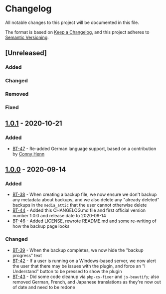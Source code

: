 # Changelog
All notable changes to this project will be documented in this file.

The format is based on [Keep a Changelog](https://keepachangelog.com/en/1.0.0/),
and this project adheres to [Semantic Versioning](https://semver.org/spec/v2.0.0.html).

## [Unreleased]

### Added
### Changed
### Removed
### Fixed

## [1.0.1] - 2020-10-21

### Added

- [BT-47] - Re-added German language support, based on a contribution by [Conny Henn](mailto:Conny@hennweb.de)

## [1.0.0] - 2020-09-14

### Added

- [BT-38] - When creating a backup file, we now ensure we don't backup any metadata about backups, and we also delete any "already deleted" backups in the `media_attic` that the user cannot otherwise delete
- [BT-44] - Added this CHANGELOG.md file and first official version number 1.0.0 and release date to 2020-09-14
- [BT-46] - Added LICENSE, rewrote README.md and some re-writing of how the backup page looks

### Changed

- [BT-39] - When the backup completes, we now hide the "backup progress" text
- [BT-42] - If a user is running on a Windows-based server, we now alert the user that there may be issues with the plugin, and force an "I Understand" button to be pressed to show the plugin
- [BT-43] - Did some code cleanup via `php-cs-fixer` and `js-beautify`; also removed German, French, and Japanese translations as they're now out of date and need to be redone

## 

[1.0.0]: https://github.com/tatewake/dokuwiki-plugin-backup/releases/tag/1.0.0
[1.0.1]: https://github.com/tatewake/dokuwiki-plugin-backup/releases/tag/1.0.0

[BT-39]: https://github.com/tatewake/dokuwiki-plugin-backup/issues/39
[BT-38]: https://github.com/tatewake/dokuwiki-plugin-backup/issues/38

[BT-42]: http://192.168.1.150/open-source/dokuwiki/backup/-/issues/42
[BT-43]: http://192.168.1.150/open-source/dokuwiki/backup/-/issues/43
[BT-44]: http://192.168.1.150/open-source/dokuwiki/backup/-/issues/44
[BT-46]: http://192.168.1.150/open-source/dokuwiki/backup/-/issues/46
[BT-47]: http://192.168.1.150/open-source/dokuwiki/backup/-/issues/47
